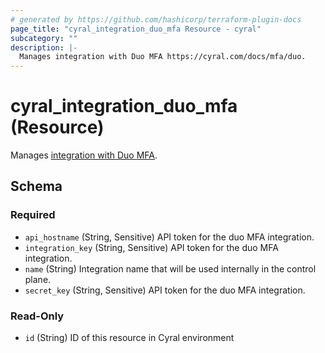 ```yaml
---
# generated by https://github.com/hashicorp/terraform-plugin-docs
page_title: "cyral_integration_duo_mfa Resource - cyral"
subcategory: ""
description: |-
  Manages integration with Duo MFA https://cyral.com/docs/mfa/duo.
---
```


# cyral_integration_duo_mfa (Resource)

Manages [integration with Duo MFA](https://cyral.com/docs/mfa/duo).

<!-- schema generated by tfplugindocs -->

## Schema

### Required

- `api_hostname` (String, Sensitive) API token for the duo MFA integration.
- `integration_key` (String, Sensitive) API token for the duo MFA integration.
- `name` (String) Integration name that will be used internally in the control plane.
- `secret_key` (String, Sensitive) API token for the duo MFA integration.

### Read-Only

- `id` (String) ID of this resource in Cyral environment
